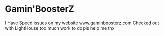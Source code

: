# Gamin'BoosterZ
I Have Speed issues on my website
www.gaminboosterz.com
Checked out with LightHouse too much work to do
pls help me
thx
